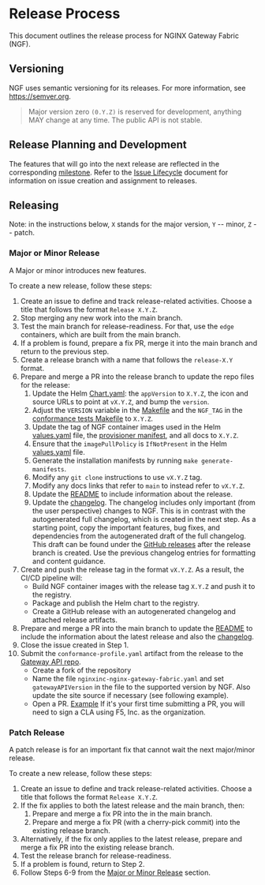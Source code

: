 # Release Process

This document outlines the release process for NGINX Gateway Fabric (NGF).

## Versioning

NGF uses semantic versioning for its releases. For more information, see https://semver.org.

> Major version zero `(0.Y.Z)` is reserved for development, anything MAY change at any time. The public API is not stable.

## Release Planning and Development

The features that will go into the next release are reflected in the
corresponding [milestone](https://github.com/nginxinc/nginx-gateway-fabric/milestones). Refer to
the [Issue Lifecycle](/ISSUE_LIFECYCLE.md) document for information on issue creation and assignment to releases.

## Releasing

Note: in the instructions below, `X` stands for the major version, `Y` -- minor, `Z` -- patch.

### Major or Minor Release

A Major or minor introduces new features.

To create a new release, follow these steps:

1. Create an issue to define and track release-related activities. Choose a title that follows the
   format `Release X.Y.Z`.
2. Stop merging any new work into the main branch.
3. Test the main branch for release-readiness. For that, use the `edge` containers, which are built from the main
   branch.
4. If a problem is found, prepare a fix PR, merge it into the main branch and return to the previous step.
5. Create a release branch with a name that follows the `release-X.Y` format.
6. Prepare and merge a PR into the release branch to update the repo files for the release:
    1. Update the Helm [Chart.yaml](../deploy/helm-chart/Chart.yaml): the `appVersion` to `X.Y.Z`, the icon and source
       URLs to point at `vX.Y.Z`, and bump the `version`.
    2. Adjust the `VERSION` variable in the [Makefile](../Makefile) and the `NGF_TAG` in the
       [conformance tests Makefile](../conformance/Makefile) to `X.Y.Z`.
    3. Update the tag of NGF container images used in the Helm [values.yaml](../deploy/helm-chart/values.yaml) file, the
       [provisioner manifest](../conformance/provisioner/provisioner.yaml), and all docs to `X.Y.Z`.
    4. Ensure that the `imagePullPolicy` is `IfNotPresent` in the Helm [values.yaml](../deploy/helm-chart/values.yaml)
       file.
    5. Generate the installation manifests by running `make generate-manifests`.
    6. Modify any `git clone` instructions to use `vX.Y.Z` tag.
    7. Modify any docs links that refer to `main` to instead refer to `vX.Y.Z`.
    8. Update the [README](../README.md) to include information about the release.
    9. Update the [changelog](../CHANGELOG.md). The changelog includes only important (from the user perspective)
       changes to NGF. This is in contrast with the autogenerated full changelog, which is created in the next step. As
       a starting point, copy the important features, bug fixes, and dependencies from the autogenerated draft of the
       full changelog. This draft can be found under
       the [GitHub releases](https://github.com/nginxinc/nginx-gateway-fabric/releases) after the release branch is
       created. Use the previous changelog entries for formatting and content guidance.
7. Create and push the release tag in the format `vX.Y.Z`. As a result, the CI/CD pipeline will:
    - Build NGF container images with the release tag `X.Y.Z` and push it to the registry.
    - Package and publish the Helm chart to the registry.
    - Create a GitHub release with an autogenerated changelog and attached release artifacts.
8. Prepare and merge a PR into the main branch to update the [README](../README.md) to include the information about the
   latest release and also the [changelog](../CHANGELOG.md).
9. Close the issue created in Step 1.
10. Submit the `conformance-profile.yaml` artifact from the release to the [Gateway API repo](https://github.com/kubernetes-sigs/gateway-api/tree/main/conformance/reports).
    - Create a fork of the repository
    - Name the file `nginxinc-nginx-gateway-fabric.yaml` and set `gatewayAPIVersion` in the file to the
    supported version by NGF. Also update the site source if necessary (see following example).
    - Open a PR. [Example](https://github.com/kubernetes-sigs/gateway-api/pull/2368)
    If it's your first time submitting a PR, you will need to sign a CLA using F5, Inc. as the organization.

### Patch Release

A patch release is for an important fix that cannot wait the next major/minor release.

To create a new release, follow these steps:

1. Create an issue to define and track release-related activities. Choose a title that follows the
   format `Release X.Y.Z`.
2. If the fix applies to both the latest release and the main branch, then:
    1. Prepare and merge a fix PR into the in the main branch.
    2. Prepare and merge a fix PR (with a cherry-pick commit) into the existing release branch.
3. Alternatively, if the fix only applies to the latest release, prepare and merge a fix PR into the existing release
   branch.
4. Test the release branch for release-readiness.
5. If a problem is found, return to Step 2.
6. Follow Steps 6-9 from the [Major or Minor Release](#major-or-minor-release) section.

